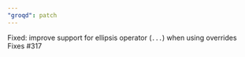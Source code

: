 ```yaml
---
"groqd": patch
---
```


Fixed: improve support for ellipsis operator (`...`) when using overrides
Fixes #317

